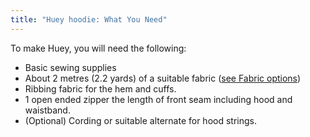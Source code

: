 ```yaml
---
title: "Huey hoodie: What You Need"
---
```


To make Huey, you will need the following:

- Basic sewing supplies
- About 2 metres (2.2 yards) of a suitable fabric ([see Fabric options](/docs/patterns/huey/fabric))
- Ribbing fabric for the hem and cuffs.
- 1 open ended zipper the length of front seam including hood and waistband.
- (Optional) Cording or suitable alternate for hood strings.
